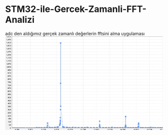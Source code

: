 # STM32-ile-Gercek-Zamanli-FFT-Analizi
adc den aldığımız gerçek zamanlı değerlerin fftsini alma uygulaması
![resim](https://github.com/verdanatesman/STM32-ile-Gercek-Zamanli-FFT-Analizi/blob/main/WhatsApp%20Image%202023-02-11%20at%2022.27.58.jpg)
